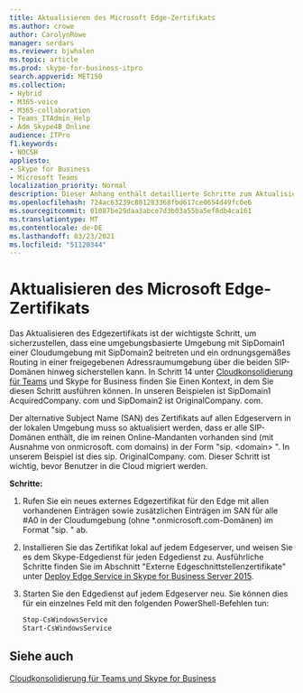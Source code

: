 ```yaml
---
title: Aktualisieren des Microsoft Edge-Zertifikats
ms.author: crowe
author: CarolynRowe
manager: serdars
ms.reviewer: bjwhalen
ms.topic: article
ms.prod: skype-for-business-itpro
search.appverid: MET150
ms.collection:
- Hybrid
- M365-voice
- M365-collaboration
- Teams_ITAdmin_Help
- Adm_Skype4B_Online
audience: ITPro
f1.keywords:
- NOCSH
appliesto:
- Skype for Business
- Microsoft Teams
localization_priority: Normal
description: Dieser Anhang enthält detaillierte Schritte zum Aktualisieren des Edgezertifikats im Rahmen der Cloudkonsolidierung für Teams und Skype for Business.
ms.openlocfilehash: 724ac63239c881283368fbd617ce0654d49fc0e6
ms.sourcegitcommit: 01087be29daa3abce7d3b03a55ba5ef8db4ca161
ms.translationtype: MT
ms.contentlocale: de-DE
ms.lasthandoff: 03/23/2021
ms.locfileid: "51120344"
---
```

# <a name="update-the-edge-certificate"></a>Aktualisieren des Microsoft Edge-Zertifikats

Das Aktualisieren des Edgezertifikats ist der wichtigste Schritt, um sicherzustellen, dass eine umgebungsbasierte Umgebung mit SipDomain1 einer Cloudumgebung mit SipDomain2 beitreten und ein ordnungsgemäßes Routing in einer freigegebenen Adressraumumgebung über die beiden SIP-Domänen hinweg sicherstellen kann. In Schritt 14 unter [Cloudkonsolidierung für Teams](cloud-consolidation.md) und Skype for Business finden Sie Einen Kontext, in dem Sie diesen Schritt ausführen können. In unseren Beispielen ist SipDomain1 AcquiredCompany. <span> com und SipDomain2 ist OriginalCompany. <span> com.

Der alternative Subject Name (SAN) des Zertifikats auf allen Edgeservern in der lokalen Umgebung muss so aktualisiert werden, dass er alle SIP-Domänen enthält, die im reinen Online-Mandanten vorhanden sind (mit Ausnahme von onmicrosoft. <span> com domains) in der Form "sip. \<domain> ".  In unserem Beispiel ist dies sip. OriginalCompany. <span> com. Dieser Schritt ist wichtig, bevor Benutzer in die Cloud migriert werden.

**Schritte:**

1.  Rufen Sie ein neues externes Edgezertifikat für den Edge mit allen vorhandenen Einträgen sowie zusätzlichen Einträgen im SAN für alle #A0 in der Cloudumgebung (ohne *.onmicrosoft.com-Domänen) im Format "sip. <DomainName> " ab.
2.  Installieren Sie das Zertifikat lokal auf jedem Edgeserver, und weisen Sie es dem Skype-Edgedienst für jeden Edgedienst zu.  Ausführliche Schritte finden Sie im Abschnitt "Externe Edgeschnittstellenzertifikate" unter [Deploy Edge Service in Skype for Business Server 2015](../../SfbServer/deploy/deploy-edge-server/deploy-edge-servers.md).
3.  Starten Sie den Edgedienst auf jedem Edgeserver neu. Sie können dies für ein einzelnes Feld mit den folgenden PowerShell-Befehlen tun:

    ```PowerShell
    Stop-CsWindowsService
    Start-CsWindowsService
    ```

## <a name="see-also"></a>Siehe auch

[Cloudkonsolidierung für Teams und Skype for Business](cloud-consolidation.md)